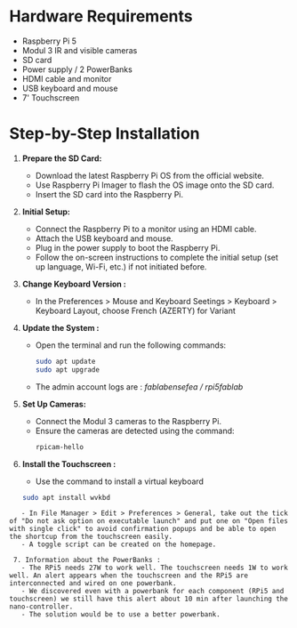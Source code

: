 # Hardware Requirements

- Raspberry Pi 5
- Modul 3 IR and visible cameras
- SD card
- Power supply / 2 PowerBanks
- HDMI cable and monitor
- USB keyboard and mouse
- 7' Touchscreen

# Step-by-Step Installation

1. **Prepare the SD Card:**
   - Download the latest Raspberry Pi OS from the official website.
   - Use Raspberry Pi Imager to flash the OS image onto the SD card.
   - Insert the SD card into the Raspberry Pi.

2. **Initial Setup:**
   - Connect the Raspberry Pi to a monitor using an HDMI cable.
   - Attach the USB keyboard and mouse.
   - Plug in the power supply to boot the Raspberry Pi.
   - Follow the on-screen instructions to complete the initial setup (set up language, Wi-Fi, etc.) if not initiated before.

3. **Change Keyboard Version :**
   -   In the Preferences > Mouse and Keyboard Seetings > Keyboard > Keyboard Layout,  choose French (AZERTY) for Variant
   
4. **Update the System :**
   - Open the terminal and run the following commands:
     ```sh
     sudo apt update
     sudo apt upgrade
     ```
   -  The admin account logs are : _fablabensefea / rpi5fablab_ 

5. **Set Up Cameras:**
   - Connect the Modul 3 cameras to the Raspberry Pi.
   - Ensure the cameras are detected using the command:
     ```sh
     rpicam-hello
     ```

6. **Install the Touchscreen :**
   - Use the command to install a virtual keyboard
	```bash
	sudo apt install wvkbd
```
   - In File Manager > Edit > Preferences > General, take out the tick of "Do not ask option on executable launch" and put one on "Open files with single click" to avoid confirmation popups and be able to open the shortcup from the touchscreen easily.
   - A toggle script can be created on the homepage.
   
 7. Information about the PowerBanks :
   - The RPi5 needs 27W to work well. The touchscreen needs 1W to work well. An alert appears when the touchscreen and the RPi5 are interconnected and wired on one powerbank. 
   - We discovered even with a powerbank for each component (RPi5 and touchscreen) we still have this alert about 10 min after launching the nano-controller.
   - The solution would be to use a better powerbank.